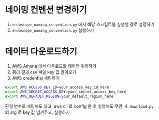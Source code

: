 # 네이밍 컨벤션 변경하기
1. `endoscope_naming_convention.py` 에서 해당 스크립트를 실행할 경로 설정하기
2. `endoscope_naming_convention.py` 실행하기

# 데이터 다운로드하기
1. AWS Athena 에서 다운로드할 데이터 쿼리하기
2. 쿼리 결과 csv 파일 key 값 알아오기
3. AWS credential 세팅하기
```bash
export AWS_ACCESS_KEY_ID=your_access_key_id_here
export AWS_SECRET_ACCESS_KEY=your_secret_access_key_here
export AWS_DEFAULT_REGION=your_default_region_here
```
환경 변수로 세팅해도 되고, aws cli 로 config 한 후 실행해도 무관.
4. `download.py` 의 arg 로 key 값 넘겨주고, 실행하기

